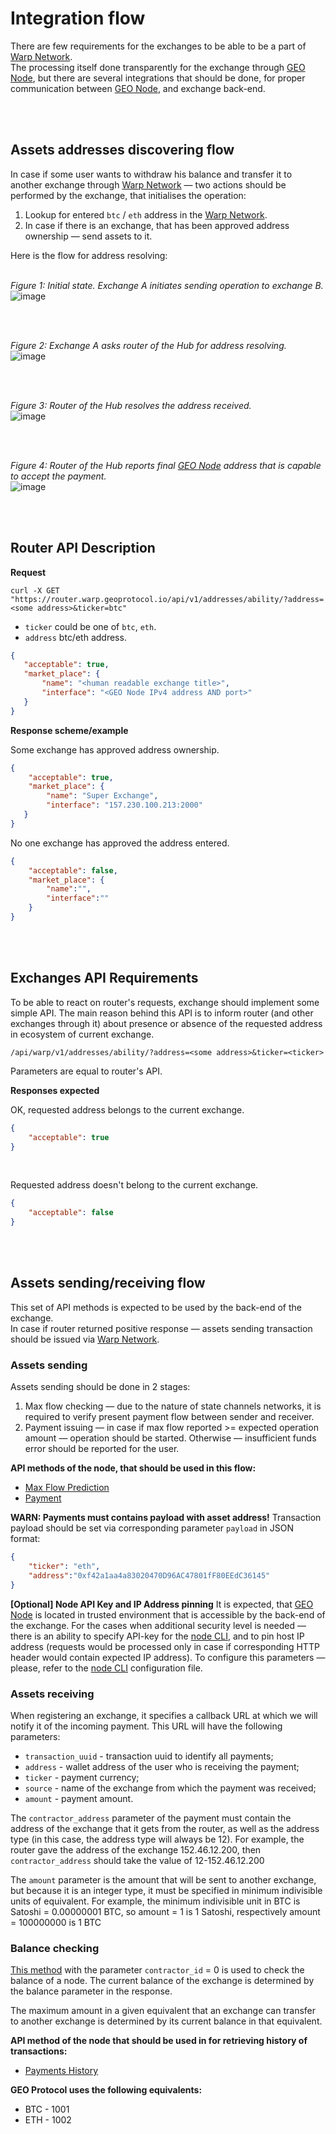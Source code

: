 

# Integration flow
There are few requirements for the exchanges to be able to be a part of [Warp Network](https://github.com/warp-network). <br/>
The processing itself done transparently for the exchange through [GEO Node](https://github.com/GEO-Protocol/GEO-network-client), 
but there are several integrations that should be done, for proper communication between [GEO Node](https://github.com/GEO-Protocol/GEO-network-client), 
and exchange back-end. 

<br/>
<br/>

## Assets addresses discovering flow
In case if some user wants to withdraw his balance 
and transfer it to another exchange through [Warp Network](https://github.com/warp-network) — 
two actions should be performed by the exchange, that initialises the operation:

1. Lookup for entered `btc` / `eth`  address in the [Warp Network](https://github.com/warp-network).
1. In case if there is an exchange, that has been approved address ownership — send assets to it.  

Here is the flow for address resolving:
<br/>
<br/>

_Figure 1: Initial state. Exchange A initiates sending operation to exchange B._ <br/>
![image](https://github.com/warp-network/Documentation/blob/master/content/integration/img/1.png?raw=true)

<br/>
<br/>

_Figure 2: Exchange A asks router of the Hub for address resolving._ <br/>
![image](https://github.com/warp-network/Documentation/blob/master/content/integration/img/2.png?raw=true)

<br/>
<br/>

_Figure 3: Router of the Hub resolves the address received._ <br/>
![image](https://github.com/warp-network/Documentation/blob/master/content/integration/img/3.png?raw=true)

<br/>
<br/>

_Figure 4: Router of the Hub reports final [GEO Node](https://github.com/GEO-Protocol/GEO-network-client) address that is capable to accept the payment._ <br/>
![image](https://github.com/warp-network/Documentation/blob/master/content/integration/img/4.png?raw=true)

<br/>
<br/>

## Router API Description

**Request** 

`curl -X GET "https://router.warp.geoprotocol.io/api/v1/addresses/ability/?address=<some address>&ticker=btc"`

* `ticker` could be one of `btc`, `eth`.
* `address` btc/eth address. 

```json
{
   "acceptable": true,
   "market_place": {
       "name": "<human readable exchange title>",
       "interface": "<GEO Node IPv4 address AND port>"
   }
}
```

**Response scheme/example**

Some exchange has approved address ownership.
```json
{
    "acceptable": true,
    "market_place": {
        "name": "Super Exchange",
        "interface": "157.230.100.213:2000"
   }
}
```

No one exchange has approved the address entered.
```json
{
    "acceptable": false,
    "market_place": {
        "name":"",
        "interface":""
    }
}
```

<br/>
<br/>

## Exchanges API Requirements
To be able to react on router's requests, exchange should implement some simple API.
The main reason behind this API is to inform router (and other exchanges through it) 
about presence or absence of the requested address in ecosystem of current exchange.

`/api/warp/v1/addresses/ability/?address=<some address>&ticker=<ticker>`

Parameters are equal to router's API.

**Responses expected**

OK, requested address belongs to the current exchange. 
```json
{
    "acceptable": true
}
``` 

<br/>

Requested address doesn't belong to the current exchange.
```json
{
    "acceptable": false
}
``` 

<br/>
<br/>

## Assets sending/receiving flow
This set of API methods is expected to be used by the back-end of the exchange. <br/>
In case if router returned positive response — assets sending transaction should be issued 
via [Warp Network](https://github.com/warp-network).

### Assets sending
Assets sending should be done in 2 stages:
1. Max flow checking — due to the nature of state channels networks, 
it is required to verify present payment flow between sender and receiver.
1. Payment issuing — in case if max flow reported >= expected operation amount — 
operation should be started. Otherwise — insufficient funds error should be reported for the user. 
   
**API methods of the node, that should be used in this flow:**
* [Max Flow Prediction](https://github.com/GEO-Protocol/Documentation/tree/master/client/api-http#max-flow-predicition)
* [Payment](https://github.com/GEO-Protocol/Documentation/blob/master/client/api-http/README.md#payments--transactions-issuing)

**WARN: Payments must contains payload with asset address!**
Transaction payload should be set via corresponding parameter `payload` in JSON format:
```json
{
    "ticker": "eth",
    "address":"0xf42a1aa4a83020470D96AC47801fF80EEdC36145"
}
```

**[Optional] Node API Key and IP Address pinning**
It is expected, that [GEO Node](https://github.com/GEO-Protocol/GEO-network-client) is located in trusted environment that is accessible by the back-end of the exchange. 
For the cases when additional security level is needed — there is an ability to specify API-key
for the [node CLI](https://github.com/GEO-Protocol/Documentation/tree/master/client/), and to pin host IP address 
(requests would be processed only in case if corresponding HTTP header would contain expected IP address).
 To configure this parameters — please, refer to the [node CLI](https://github.com/GEO-Protocol/Documentation/tree/master/client/) configuration file.

### Assets receiving
When registering an exchange, it specifies a callback URL at which we will notify it of the incoming payment. This URL will have the following parameters:

* `transaction_uuid` - transaction uuid to identify all payments;
* `address` - wallet address of the user who is receiving the payment;
* `ticker` - payment currency;
* `source` - name of the exchange from which the payment was received;
* `amount` - payment amount.

The `contractor_address` parameter of the payment must contain the address of the exchange that it gets from the router, as well as the address type (in this case, the address type will always be 12). For example, the router gave the address of the exchange 152.46.12.200, then `contractor_address` should take the value of 12-152.46.12.200

The `amount` parameter is the amount that will be sent to another exchange, but because it is an integer type, it must be specified in minimum indivisible units of equivalent. For example, the minimum indivisible unit in BTC is Satoshi = 0.00000001 BTC, so amount = 1 is 1 Satoshi, respectively amount = 100000000 is 1 BTC

### Balance checking
[This method](https://github.com/GEO-Protocol/Documentation/blob/master/client/api-http/README.md#get-trust-line-by-contractor-id) with the parameter `contractor_id` = 0 is used to check the balance of a node. The current balance of the exchange is determined by the balance parameter in the response.

The maximum amount in a given equivalent that an exchange can transfer to another exchange is determined by its current balance in that equivalent.

**API method of the node that should be used in for retrieving history of transactions:**
* [Payments History](https://github.com/GEO-Protocol/Documentation/tree/master/client/api-http#payments-history)

**GEO Protocol uses the following equivalents:**
* BTC - 1001
* ETH - 1002